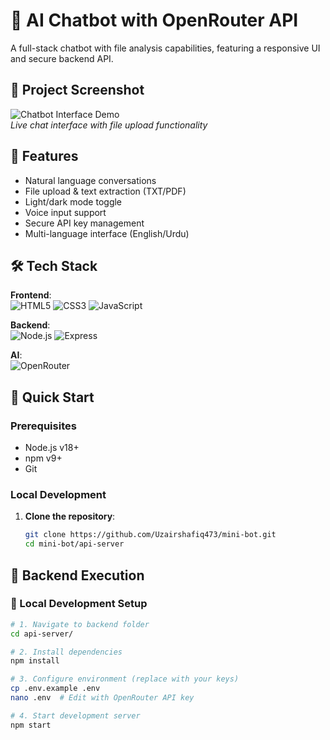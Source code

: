 # 🤖 AI Chatbot with OpenRouter API

A full-stack chatbot with file analysis capabilities, featuring a responsive UI and secure backend API.

## 📸 Project Screenshot

![Chatbot Interface Demo](./assets/chatbot-demo.png)  
*Live chat interface with file upload functionality*

## 🌟 Features
- Natural language conversations
- File upload & text extraction (TXT/PDF)
- Light/dark mode toggle
- Voice input support
- Secure API key management
- Multi-language interface (English/Urdu)

## 🛠️ Tech Stack
**Frontend**:  
![HTML5](https://img.shields.io/badge/HTML5-E34F26?style=flat&logo=html5&logoColor=white)
![CSS3](https://img.shields.io/badge/CSS3-1572B6?style=flat&logo=css3&logoColor=white)
![JavaScript](https://img.shields.io/badge/JavaScript-F7DF1E?style=flat&logo=javascript&logoColor=black)

**Backend**:  
![Node.js](https://img.shields.io/badge/Node.js-339933?style=flat&logo=nodedotjs&logoColor=white)
![Express](https://img.shields.io/badge/Express-000000?style=flat&logo=express&logoColor=white)

**AI**:  
![OpenRouter](https://img.shields.io/badge/OpenRouter-5865F2?style=flat&logo=openai&logoColor=white)

## 🚀 Quick Start

### Prerequisites
- Node.js v18+
- npm v9+
- Git

### Local Development
1. **Clone the repository**:
   ```bash
   git clone https://github.com/Uzairshafiq473/mini-bot.git
   cd mini-bot/api-server

## 🚀 Backend Execution

### 🔧 Local Development Setup
```bash
# 1. Navigate to backend folder
cd api-server/

# 2. Install dependencies
npm install

# 3. Configure environment (replace with your keys)
cp .env.example .env
nano .env  # Edit with OpenRouter API key

# 4. Start development server
npm start
